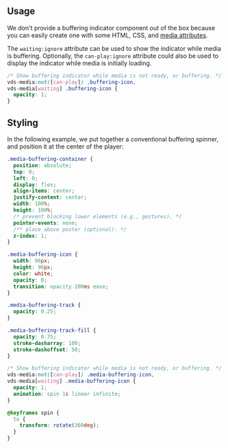 ## Usage

We don't provide a buffering indicator component out of the box because you can easily create one with
some HTML, CSS, and [media attributes](../../../getting-started/styling.md#media-attributes).

The `waiting:ignore` attribute can be used to show the indicator while media is buffering.
Optionally, the `can-play:ignore` attribute could also be used to display the indicator while
media is initially loading.

```css copy
/* Show buffering indicator while media is not ready, or buffering. */
vds-media:not([can-play]) .buffering-icon,
vds-media[waiting] .buffering-icon {
  opacity: 1;
}
```

## Styling

In the following example, we put together a conventional buffering spinner, and position it at the
center of the player:

<slot name="styling" />

```css copy
.media-buffering-container {
  position: absolute;
  top: 0;
  left: 0;
  display: flex;
  align-items: center;
  justify-content: center;
  width: 100%;
  height: 100%;
  /* prevent blocking lower elements (e.g., gestures). */
  pointer-events: none;
  /** place above poster (optional). */
  z-index: 1;
}

.media-buffering-icon {
  width: 96px;
  height: 96px;
  color: white;
  opacity: 0;
  transition: opacity 200ms ease;
}

.media-buffering-track {
  opacity: 0.25;
}

.media-buffering-track-fill {
  opacity: 0.75;
  stroke-dasharray: 100;
  stroke-dashoffset: 50;
}

/* Show buffering indicator while media is not ready, or buffering. */
vds-media:not([can-play]) .media-buffering-icon,
vds-media[waiting] .media-buffering-icon {
  opacity: 1;
  animation: spin 1s linear infinite;
}

@keyframes spin {
  to {
    transform: rotate(360deg);
  }
}
```
